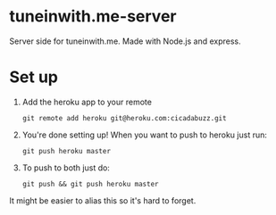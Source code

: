 tuneinwith.me-server
===================

Server side for tuneinwith.me.
Made with Node.js and express.

Set up
============

1.  Add the heroku app to your remote
    
        git remote add heroku git@heroku.com:cicadabuzz.git

2.  You're done setting up! When you want to push to heroku just run:
    
        git push heroku master

3.  To push to both just do:
        
        git push && git push heroku master

It might be easier to alias this so it's hard to forget.